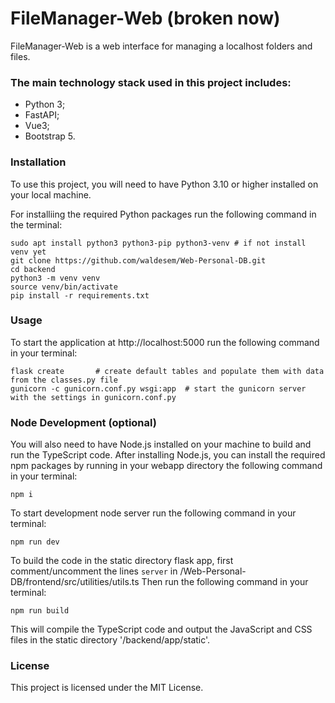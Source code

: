 # FileManager-Web (broken now)

FileManager-Web is a web interface for managing a localhost folders and files.

### The main technology stack used in this project includes:

- Python 3;
- FastAPI;
- Vue3;
- Bootstrap 5.

### Installation

To use this project, you will need to have Python 3.10 or higher installed on your local machine.

For installiing the required Python packages run the following command in the terminal:

```
sudo apt install python3 python3-pip python3-venv # if not install venv yet
git clone https://github.com/waldesem/Web-Personal-DB.git
cd backend
python3 -m venv venv
source venv/bin/activate
pip install -r requirements.txt
```

### Usage

To start the application at http://localhost:5000 run the following command in your terminal:

```
flask create       # create default tables and populate them with data from the classes.py file
gunicorn -c gunicorn.conf.py wsgi:app  # start the gunicorn server with the settings in gunicorn.conf.py
```

### Node Development (optional)

You will also need to have Node.js installed on your machine to build and run the TypeScript code.
After installing Node.js, you can install the required npm packages by running in your webapp directory the following command in your terminal:

```
npm i
```

To start development node server run the following command in your terminal:

```
npm run dev
```

To build the code in the static directory flask app, first comment/uncomment the lines `server` in /Web-Personal-DB/frontend/src/utilities/utils.ts
Then run the following command in your terminal:

```
npm run build
```

This will compile the TypeScript code and output the JavaScript and CSS files in the static directory '/backend/app/static'.

### License

This project is licensed under the MIT License.
